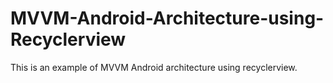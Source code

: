 # MVVM-Android-Architecture-using-Recyclerview
This is an example of MVVM Android architecture using recyclerview.
